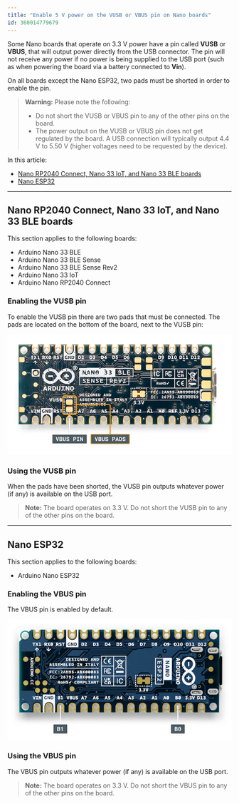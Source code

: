 ```yaml
---
title: "Enable 5 V power on the VUSB or VBUS pin on Nano boards"
id: 360014779679
---
```


Some Nano boards that operate on 3.3 V power have a pin called **VUSB** or **VBUS**, that will output power directly from the USB connector. The pin will not receive any power if no power is being supplied to the USB port (such as when powering the board via a battery connected to **Vin**).

On all boards except the Nano ESP32, two pads must be shorted in order to enable the pin.

> **Warning:** Please note the following:
>
> * Do not short the VUSB or VBUS pin to any of the other pins on the board.
> * The power output on the VUSB or VBUS pin does not get regulated by the board. A USB connection will typically output 4.4 V to 5.50 V (higher voltages need to be requested by the device).

In this article:

* [Nano RP2040 Connect, Nano 33 IoT, and Nano 33 BLE boards](#rp2040-33)
* [Nano ESP32](#nano-esp32)

---

<a id="rp2040-33"></a>

## Nano RP2040 Connect, Nano 33 IoT, and Nano 33 BLE boards

This section applies to the following boards:

* Arduino Nano 33 BLE
* Arduino Nano 33 BLE Sense
* Arduino Nano 33 BLE Sense Rev2
* Arduino Nano 33 IoT
* Arduino Nano RP2040 Connect

### Enabling the VUSB pin

To enable the VUSB pin there are two pads that must be connected. The pads are located on the bottom of the board, next to the VUSB pin:

![The VUSB pads on the Nano 33 BLE Sense](img/nano-33-ble-vusb-pin.png)

### Using the VUSB pin

When the pads have been shorted, the VUSB pin outputs whatever power (if any) is available on the USB port.

> **Note:** The board operates on 3.3 V. Do not short the VUSB pin to any of the other pins on the board.

---

<a id="nano-esp32"></a>

## Nano ESP32

This section applies to the following boards:

* Arduino Nano ESP32

### Enabling the VBUS pin

The VBUS pin is enabled by default.

![The VBUS pin on Nano ESP32.](img/nano-esp32-boot-pins.png)

### Using the VBUS pin

The VBUS pin outputs whatever power (if any) is available on the USB port.

> **Note:** The board operates on 3.3 V. Do not short the VBUS pin to any of the other pins on the board.
